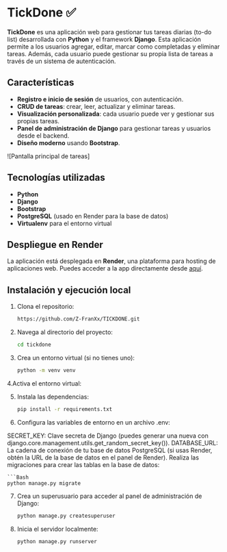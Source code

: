 # TickDone ✅

**TickDone** es una aplicación web para gestionar tus tareas diarias (to-do list) desarrollada con **Python** y el framework **Django**. 
Esta aplicación permite a los usuarios agregar, editar, marcar como completadas y eliminar tareas. Además, cada usuario puede gestionar su propia lista de tareas a través de un sistema de autenticación.

## Características
- **Registro e inicio de sesión** de usuarios, con autenticación.
- **CRUD de tareas**: crear, leer, actualizar y eliminar tareas.
- **Visualización personalizada**: cada usuario puede ver y gestionar sus propias tareas.
- **Panel de administración de Django** para gestionar tareas y usuarios desde el backend.
- **Diseño moderno** usando **Bootstrap**.

![Pantalla principal de tareas]

## Tecnologías utilizadas
- **Python**  
- **Django**  
- **Bootstrap**  
- **PostgreSQL** (usado en Render para la base de datos)  
- **Virtualenv** para el entorno virtual

## Despliegue en Render
La aplicación está desplegada en **Render**, una plataforma para hosting de aplicaciones web. Puedes acceder a la app directamente desde [aquí](https://tickdone.onrender.com).

## Instalación y ejecución local

1. Clona el repositorio:
    ```bash
   https://github.com/Z-FranXx/TICKDONE.git

2. Navega al directorio del proyecto:
    ```bash
    cd tickdone

3. Crea un entorno virtual (si no tienes uno):
    ```bash
    python -m venv venv

4.Activa el entorno virtual:

5. Instala las dependencias:
    ```bash
    pip install -r requirements.txt

6. Configura las variables de entorno en un archivo .env:

SECRET_KEY: Clave secreta de Django (puedes generar una nueva con django.core.management.utils.get_random_secret_key()).
DATABASE_URL: La cadena de conexión de tu base de datos PostgreSQL (si usas Render, obtén la URL de la base de datos en el panel de Render).
Realiza las migraciones para crear las tablas en la base de datos:

    ```Bash
    python manage.py migrate

7. Crea un superusuario para acceder al panel de administración de Django:
    ```Bash
    python manage.py createsuperuser
    
8. Inicia el servidor localmente:
    ```Bash
    python manage.py runserver

